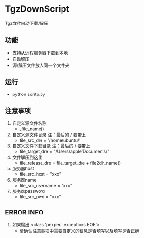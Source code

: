 # TgzDownScript
Tgz文件自动下载/解压

## 功能
* 支持从远程服务器下载到本地
* 自动解压
* 源/解压文件放入同一个文件夹

## 运行
* python scritp.py

## 注意事项
1. 自定义源文件名称
    - _file_name() 
2. 自定义源文件目录 注：最后的 / 要带上
    - file_src_dre = '/home/ubuntu/'                        
3. 自定义文件下载目录 注：最后的 / 要带上
    - file_target_dre = "/Users/apple/Documents/"           
4. 文件解压到这里
    - file_release_dre = file_target_dre + file2dir_name()  
5. 服务器host
    - file_src_host = "xxx"                                 
6. 服务器name
    - file_src_username = "xxx"                             
7. 服务器password
    - file_src_pwd = "xxx"                                  


## ERROR INFO
1. 如果输出 <class 'pexpect.exceptions.EOF'> 
    - 请确认注意事项中需要自定义的信息是否填写以及填写是否正确